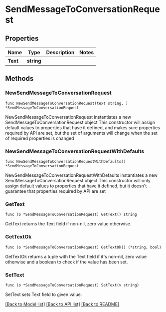 # SendMessageToConversationRequest

## Properties

Name | Type | Description | Notes
------------ | ------------- | ------------- | -------------
**Text** | **string** |  | 

## Methods

### NewSendMessageToConversationRequest

`func NewSendMessageToConversationRequest(text string, ) *SendMessageToConversationRequest`

NewSendMessageToConversationRequest instantiates a new SendMessageToConversationRequest object
This constructor will assign default values to properties that have it defined,
and makes sure properties required by API are set, but the set of arguments
will change when the set of required properties is changed

### NewSendMessageToConversationRequestWithDefaults

`func NewSendMessageToConversationRequestWithDefaults() *SendMessageToConversationRequest`

NewSendMessageToConversationRequestWithDefaults instantiates a new SendMessageToConversationRequest object
This constructor will only assign default values to properties that have it defined,
but it doesn't guarantee that properties required by API are set

### GetText

`func (o *SendMessageToConversationRequest) GetText() string`

GetText returns the Text field if non-nil, zero value otherwise.

### GetTextOk

`func (o *SendMessageToConversationRequest) GetTextOk() (*string, bool)`

GetTextOk returns a tuple with the Text field if it's non-nil, zero value otherwise
and a boolean to check if the value has been set.

### SetText

`func (o *SendMessageToConversationRequest) SetText(v string)`

SetText sets Text field to given value.



[[Back to Model list]](../README.md#documentation-for-models) [[Back to API list]](../README.md#documentation-for-api-endpoints) [[Back to README]](../README.md)


